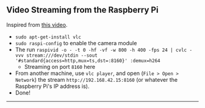 ## Video Streaming from the Raspberry Pi
Inspired from [this video](https://www.youtube.com/watch?v=JjPsW-7FUng).

- `sudo apt-get-install vlc`
- `sudo raspi-config` to enable the camera module
- The run `raspivid -o - -t 0 -hf -vf -w 800 -h 400 -fps 24 | cvlc -vvv stream:///dev/stdin --sout '#standard{access=http,mux=ts,dst=:8160}' :demux=h264`
    - Streaming on port `8160` here
- From another machine, use `vlc player`, and open (`File > Open > Network`) the stream `http://192.168.42.15:8160` (or whatever the Raspberry Pi's IP address is).
- Done!
    
---
